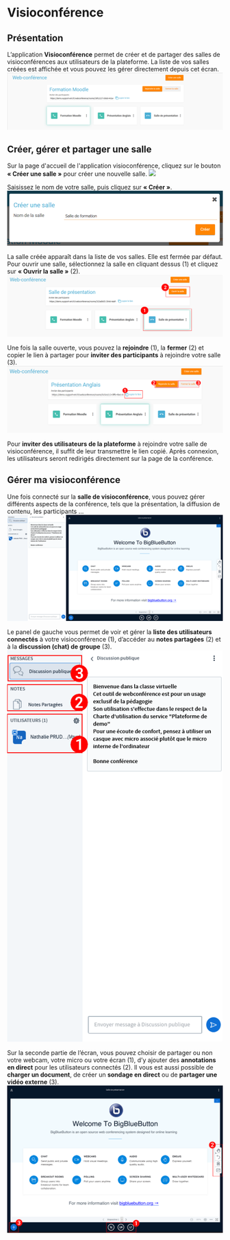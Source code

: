 # Visioconférence

## Présentation

L’application **Visioconférence** permet de créer et de partager des salles de visioconférences aux utilisateurs de la plateforme. La liste de vos salles créées est affichée et vous pouvez les gérer directement depuis cet écran. ![](.gitbook/assets/01_liste_salle.png)

## Créer, gérer et partager une salle

Sur la page d'accueil de l'application visioconférence, cliquez sur le bouton **« Créer une salle »** pour créer une nouvelle salle. ![](.gitbook/assets/02_creer_salle.png)

Saisissez le nom de votre salle, puis cliquez sur **« Créer »**. ![](.gitbook/assets/03_nom_salle.png)

La salle créée apparaît dans la liste de vos salles. Elle est fermée par défaut. Pour ouvrir une salle, sélectionnez la salle en cliquant dessus \(1\) et cliquez sur **« Ouvrir la salle »** \(2\). ![](.gitbook/assets/04_ouvrir_salle.png)

Une fois la salle ouverte, vous pouvez la **rejoindre** \(1\), la **fermer** \(2\) et copier le lien à partager pour **inviter des participants** à rejoindre votre salle \(3\). ![](.gitbook/assets/05_gerer_salle.png)

Pour **inviter des utilisateurs de la plateforme** à rejoindre votre salle de visioconférence, il suffit de leur transmettre le lien copié. Après connexion, les utilisateurs seront redirigés directement sur la page de la conférence.

## Gérer ma visioconférence

Une fois connecté sur la **salle de visioconférence**, vous pouvez gérer différents aspects de la conférence, tels que la présentation, la diffusion de contenu, les participants … ![](.gitbook/assets/06_bbb.png)

Le panel de gauche vous permet de voir et gérer la **liste des utilisateurs connectés** à votre visioconférence \(1\), d’accéder au **notes partagées** \(2\) et à la **discussion \(chat\) de groupe** \(3\). ![](.gitbook/assets/07_bbb_panneau_gauche.png)

Sur la seconde partie de l’écran, vous pouvez choisir de partager ou non votre webcam, votre micro ou votre écran \(1\), d’y ajouter des **annotations en direct** pour les utilisateurs connectés \(2\). Il vous est aussi possible de **charger un document**, de créer un **sondage en direct** ou de **partager une vidéo externe** \(3\). ![](.gitbook/assets/08_bbb_panneau_droit.png)

